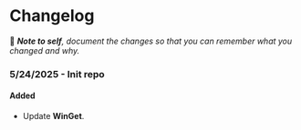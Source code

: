 # Changelog

📝 ***Note to self**, document the changes so that you can remember what you changed and why.*

### 5/24/2025 - Init repo

#### Added
 - Update **WinGet**.